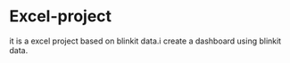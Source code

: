 # Excel-project
it is a excel project based on blinkit data.i create a dashboard using blinkit data.
